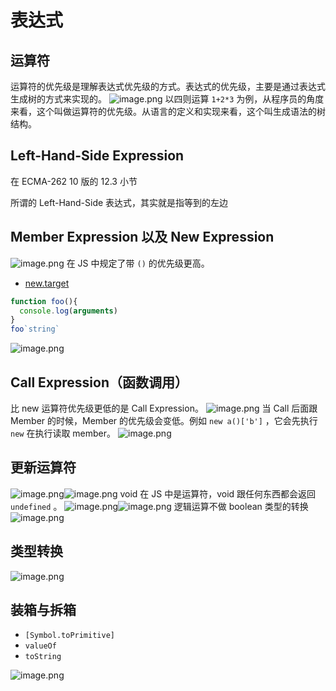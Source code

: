 # 表达式

## 运算符

运算符的优先级是理解表达式优先级的方式。表达式的优先级，主要是通过表达式生成树的方式来实现的。
![image.png](https://cdn.nlark.com/yuque/0/2020/png/103970/1587788032913-cf7b227a-fb33-471b-86b4-0cf9cc492bfa.png#align=left&display=inline&height=297&margin=%5Bobject%20Object%5D&name=image.png&originHeight=364&originWidth=915&size=58794&status=done&style=shadow&width=746)
以四则运算 `1+2*3` 为例，从程序员的角度来看，这个叫做运算符的优先级。从语言的定义和实现来看，这个叫生成语法的树结构。

## Left-Hand-Side Expression

在 ECMA-262 10 版的 12.3 小节

所谓的 Left-Hand-Side 表达式，其实就是指等到的左边

## Member Expression 以及 New Expression

![image.png](https://cdn.nlark.com/yuque/0/2020/png/103970/1587644765744-fb4c6ed6-907e-4d7d-b268-c1ca6b51e06c.png#align=left&display=inline&height=384&margin=%5Bobject%20Object%5D&name=image.png&originHeight=1218&originWidth=2364&size=445211&status=done&style=shadow&width=746)
在 JS 中规定了带 `()` 的优先级更高。

- [new.target](https://developer.mozilla.org/en-US/docs/Web/JavaScript/Reference/Operators/new.target)

```javascript
function foo(){
  console.log(arguments)
}
foo`string`
```

![image.png](https://cdn.nlark.com/yuque/0/2020/png/103970/1587646450431-97298263-58d8-489c-9075-d879eeebcb1d.png#align=left&display=inline&height=364&margin=%5Bobject%20Object%5D&name=image.png&originHeight=1042&originWidth=2138&size=186389&status=done&style=shadow&width=746)

## Call Expression（函数调用）

比 new 运算符优先级更低的是 Call Expression。
![image.png](https://cdn.nlark.com/yuque/0/2020/png/103970/1587647339280-bd7bb2e6-e15c-431c-9ab4-22bf3e148ee9.png#align=left&display=inline&height=382&margin=%5Bobject%20Object%5D&name=image.png&originHeight=960&originWidth=1874&size=246676&status=done&style=shadow&width=746)
当 Call 后面跟 Member 的时候，Member 的优先级会变低。例如 `new a()['b']` ，它会先执行 `new` 在执行读取 member。
![image.png](https://cdn.nlark.com/yuque/0/2020/png/103970/1587647071546-b187abd2-1261-4718-bc87-96e1596dc4c8.png#align=left&display=inline&height=327&margin=%5Bobject%20Object%5D&name=image.png&originHeight=1022&originWidth=2332&size=227807&status=done&style=shadow&width=746)

## 更新运算符

![image.png](https://cdn.nlark.com/yuque/0/2020/png/103970/1587647399771-e907e45e-41f9-46d2-968c-b9e3423d3155.png#align=left&display=inline&height=307&margin=%5Bobject%20Object%5D&name=image.png&originHeight=862&originWidth=2098&size=198069&status=done&style=shadow&width=746)![image.png](https://cdn.nlark.com/yuque/0/2020/png/103970/1587647825934-5f94049c-fb30-406f-9fda-b2a32b68ae39.png#align=left&display=inline&height=600&margin=%5Bobject%20Object%5D&name=image.png&originHeight=1296&originWidth=1612&size=260505&status=done&style=shadow&width=746)
void 在 JS 中是运算符，void 跟任何东西都会返回 `undefined` 。
![image.png](https://cdn.nlark.com/yuque/0/2020/png/103970/1587648734129-85c9c7d2-e89c-4321-a939-dca927c7f39f.png#align=left&display=inline&height=499&margin=%5Bobject%20Object%5D&name=image.png&originHeight=1284&originWidth=1920&size=324196&status=done&style=none&width=746)![image.png](https://cdn.nlark.com/yuque/0/2020/png/103970/1587648825243-de99fc25-1e52-4c7e-8548-ebb247fad3c6.png#align=left&display=inline&height=452&margin=%5Bobject%20Object%5D&name=image.png&originHeight=968&originWidth=1598&size=173849&status=done&style=none&width=746)
逻辑运算不做 boolean 类型的转换
![image.png](https://cdn.nlark.com/yuque/0/2020/png/103970/1587649632777-5b5befad-cfee-4008-9730-c07fdb63da19.png#align=left&display=inline&height=501&margin=%5Bobject%20Object%5D&name=image.png&originHeight=1174&originWidth=1748&size=187657&status=done&style=none&width=746)

## 类型转换

![image.png](https://cdn.nlark.com/yuque/0/2020/png/103970/1587649683780-fa37716b-7df6-4f64-9997-db9daaa8c26a.png#align=left&display=inline&height=546&margin=%5Bobject%20Object%5D&name=image.png&originHeight=1092&originWidth=2360&size=1079425&status=done&style=none&width=1180)

## 装箱与拆箱

- `[Symbol.toPrimitive]` 
- `valueOf` 
- `toString` 

![image.png](https://cdn.nlark.com/yuque/0/2020/png/103970/1587650859195-72c55daa-f65f-4100-b3cc-d24419731455.png#align=left&display=inline&height=356&margin=%5Bobject%20Object%5D&name=image.png&originHeight=814&originWidth=1708&size=170459&status=done&style=none&width=746)
